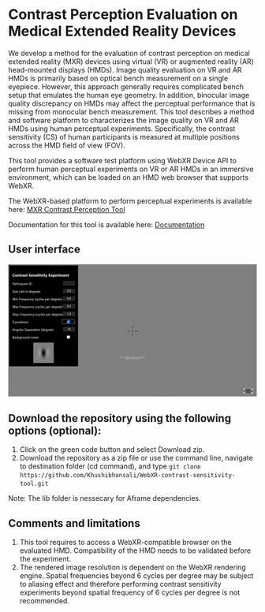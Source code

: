 # Contrast Perception Evaluation on Medical Extended Reality Devices
We develop a method for the evaluation of contrast perception on medical extended reality (MXR) devices using virtual (VR) or augmented reality (AR) head-mounted displays (HMDs). Image quality evaluation on VR and AR HMDs is primarily based on optical bench measurement on a single eyepiece. However, this approach generally requires complicated bench setup that emulates the human eye geometry. In addition, binocular image quality discrepancy on HMDs may affect the perceptual performance that is missing from monocular bench measurement. This tool describes a method and software platform to characterizes the image quality on VR and AR HMDs using human perceptual experiments. Specifically, the contrast sensitivity (CS) of human participants is measured at multiple positions across the HMD field of view (FOV). 

This tool provides a software test platform using WebXR Device API to perform human perceptual experiments on VR or AR HMDs in an immersive environment, which can be loaded on an HMD web browser that supports WebXR. 

The WebXR-based platform to perform perceptual experiments is available here: [MXR Contrast Perception Tool](https://khushibhansali.github.io/WebXR-contrast-sensitivity-tool/)

Documentation for this tool is available here: [Documentation](https://khushibhansali.github.io/WebXR-contrast-sensitivity-tool/documentation/)


## User interface

![plot](Image/exp1.png)

## Download the repository using the following options (optional):
1. Click on the green code button and select Download zip. 
2. Download the repository as a zip file or use the command line, navigate to destination folder (cd command), and type ```git clone https://github.com/Khushibhansali/WebXR-contrast-sensitivity-tool.git```

Note: The lib folder is nessecary for Aframe dependencies.

## Comments and limitations
1. This tool requires to access a WebXR-compatible browser on the evaluated HMD. Compatibility of the HMD needs to be validated before the experiment. 
2. The rendered image resolution is dependent on the WebXR rendering engine. Spatial frequencies beyond 6 cycles per degree may be subject to aliasing effect and therefore performing contrast sensitivity experiments beyond spatial frequency of 6 cycles per degree is not recommended. 

